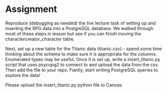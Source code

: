 # Assignment

Reproduce (debugging as needed) the live lecture task of setting up and inserting the RPG data into a PostgreSQL database. We walked through most of these steps in lesson but see if you can finish moving the charactercreator_character table.

Next, set up a new table for the Titanic data (titanic.csv) - spend some time thinking about the schema to make sure it is appropriate for the columns. Enumerated types may be useful. Once it is set up, write a insert_titanic.py script that uses psycopg2 to connect to and upload the data from the csv. Then add the file to your repo. Fianlly, start writing PostgreSQL queries to explore the data!

Please upload the insert_titanic.py python file to Canvas.
